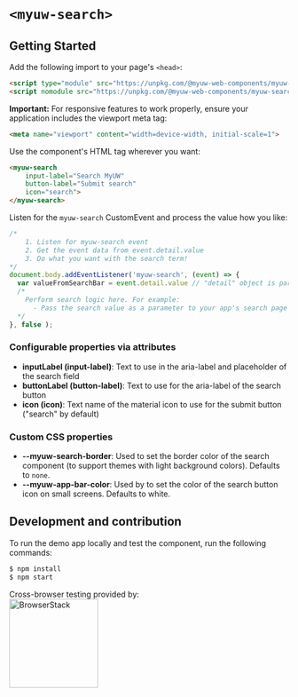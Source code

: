 # `<myuw-search>`

## Getting Started

Add the following import to your page's `<head>`:

```html
<script type="module" src="https://unpkg.com/@myuw-web-components/myuw-search@^1?module"></script>
<script nomodule src="https://unpkg.com/@myuw-web-components/myuw-search@^1"></script>
```

**Important:** For responsive features to work properly, ensure your application includes the viewport meta tag:

```html
<meta name="viewport" content="width=device-width, initial-scale=1">
```

Use the component's HTML tag wherever you want:

```html
<myuw-search
    input-label="Search MyUW"
    button-label="Submit search"
    icon="search">
</myuw-search>
```

Listen for the `myuw-search` CustomEvent and process the value how you like:

```js
/*
    1. Listen for myuw-search event
    2. Get the event data from event.detail.value
    3. Do what you want with the search term!
*/
document.body.addEventListener('myuw-search', (event) => {
  var valueFromSearchBar = event.detail.value // "detail" object is part of CustomEvent spec
  /*
    Perform search logic here. For example:
      - Pass the search value as a parameter to your app's search page
  */
}, false );
```

### Configurable properties via attributes

- **inputLabel (input-label)**: Text to use in the aria-label and placeholder of the search field
- **buttonLabel (button-label)**: Text to use for the aria-label of the search button
- **icon (icon)**: Text name of the material icon to use for the submit button ("search" by default)

### Custom CSS properties

- **--myuw-search-border**: Used to set the border color of the search component (to support themes with light background colors). Defaults to `none`.
- **--myuw-app-bar-color**: Used by to set the color of the search button icon on small screens. Defaults to white.

## Development and contribution

To run the demo app locally and test the component, run the following commands:

```bash
$ npm install
$ npm start
```


Cross-browser testing provided by:<br/>
<a href="https://www.browserstack.com/"><img width="160" src="https://myuw-web-components.github.io/img/Browserstack-logo.svg" alt="BrowserStack"/></a>
